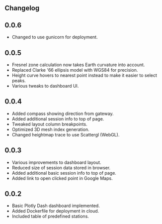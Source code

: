 Changelog
---------

## 0.0.6

* Changed to use gunicorn for deployment.

## 0.0.5

* Fresnel zone calculation now takes Earth curvature into account.
* Replaced Clarke '66 ellipsis model with WGS84 for precision.
* Height curve hovers to nearest point instead to make it easier to select peaks.
* Various tweaks to dashboard UI.

## 0.0.4

* Added compass showing direction from gateway.
* Added additional session info to top of page.
* Tweaked layout column breakpoints.
* Optimized 3D mesh index generation.
* Changed heightmap trace to use Scattergl (WebGL).

## 0.0.3

* Various improvements to dashboard layout.
* Reduced size of session data stored in browser.
* Added additional basic session info to top of page.
* Added link to open clicked point in Google Maps.

## 0.0.2

* Basic Plotly Dash dashboard implemented.
* Added Dockerfile for deployment in cloud.
* Included table of predefined stations.
